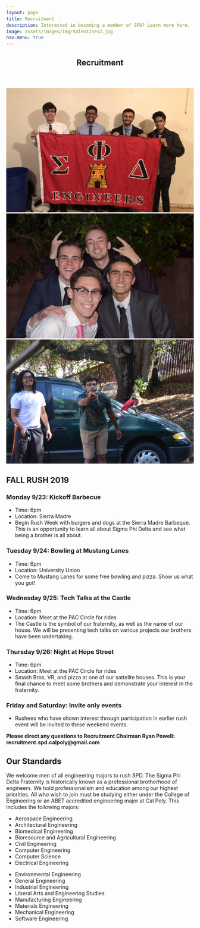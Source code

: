 ```yaml
---
layout: page
title: Recruitment
description: Interested in becoming a member of SPD? Learn more here.
image: assets/images/img/Valentines2.jpg
nav-menu: true
---
```


<!-- Main -->
<div id="main" class="alt">

<!-- One -->
<section id="one">
	<div class="inner">
		<header class="major">
			<h1>Recruitment</h1>
		</header>

<!-- Content -->
<div class="box alt">
	<div class="row 50% uniform">
		<div class="4u"><span class="image fit"><img src="assets/images/img/theta.JPG" alt="" /></span></div>
		<div class="4u"><span class="image fit"><img src="assets/images/img/Valentines1.jpg" alt="" /></span></div>
		<div class="4u$"><span class="image fit"><img src="assets/images/img/DSC_0294.jpg" alt="" /></span></div>
	</div>
</div>

<h2>FALL RUSH 2019</h2>
<div class="row">
	<div>
		<h3>Monday 9/23: Kickoff Barbecue</h3>
		<ul>
			<li>Time: 6pm</li>
			<li>Location: Sierra Madre</li>
			<li>Begin Rush Week with burgers and dogs at the Sierra Madre Barbeque. This is an opportunity to learn all about Sigma Phi Delta and see what being a brother is all about.</li>
		</ul>
	</div>
	<div>
		<h3>Tuesday 9/24: Bowling at Mustang Lanes</h3>
		<ul>
			<li>Time: 6pm</li>
			<li>Location: University Union</li>
			<li>Come to Mustang Lanes for some free bowling and pizza. Show us what you got!</li>
		</ul>
	</div>
	<div>
		<h3>Wednesday 9/25: Tech Talks at the Castle</h3>
		<ul>
			<li>Time: 6pm</li>
			<li>Location: Meet at the PAC Circle for rides </li>
			<li>The Castle is the symbol of our fraternity, as well as the name of our house. We will be presenting tech talks on various projects our brothers have been undertaking.</li>
		</ul>
	</div>
	<div>
		<h3>Thursday 9/26: Night at Hope Street</h3>
		<ul>
			<li>Time: 6pm</li>
			<li>Location: Meet at the PAC Circle for rides </li>
			<li>Smash Bros, VR, and pizza at one of our sattelite houses. This is your final chance to meet some brothers and demonstrate your interest in the fraternity.</li>
		</ul>
	</div>
	<div>
		<h3>Friday and Saturday: Invite only events</h3>
		<ul>
			<li>Rushees who have shown interest through participation in earlier rush event will be invited to these weekend events.</li>
		</ul>
	</div>
	<p><b>Please direct any questions to Recruitment Chairman Ryan Powell: recruitment.spd.calpoly@gmail.com</b></p>
</div>


<h2 id="content">Our Standards</h2>
<p>We welcome men of all engineering majors to rush SPD. The Sigma Phi Delta Fraternity is historically known as a professional brotherhood of engineers. We hold professionalism and education among our highest priorities. All who wish to join must be studying either under the College of Engineering or an ABET accredited engineering major at Cal Poly. This includes the following majors:
</p>

<div class="row">
	<div class="6u 12u$(small)">
		<ul>
			<li>Aerospace Engineering</li>
			<li>Architectural Engineering</li>
			<li>Biomedical Engineering</li>
			<li>Bioresource and Agricultural Engineering</li>
			<li>Civil Engineering</li>
			<li>Computer Engineering</li>
			<li>Computer Science</li>
			<li>Electrical Engineering</li>
		</ul>
	</div>
	<div class="6u 12u$(small)">
		<ul>
			<li>Environmental Engineering</li>
			<li>General Engineering</li>
			<li>Industrial Engineering</li>
			<li>Liberal Arts and Engineering Studies</li>
			<li>Manufacturing Engineering</li>
			<li>Materials Engineering</li>
			<li>Mechanical Engineering</li>
			<li>Software Engineering</li>
		</ul>
	</div>
</div>

</div>
</section>

</div>

